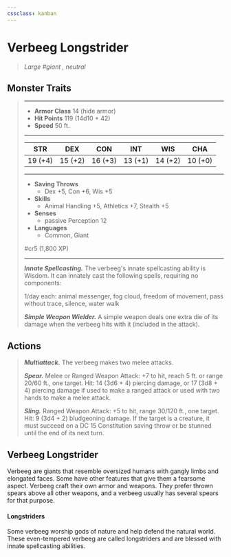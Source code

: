 ```yaml
---
cssclass: kanban
---
```


# Verbeeg Longstrider
>*Large #giant , neutral*
## Monster Traits
>___
>- **Armor Class** 14 (hide armor)
>- **Hit Points** 119 (14d10 + 42)
>- **Speed** 50 ft.
>___
>|STR|DEX|CON|INT|WIS|CHA|
>|:---:|:---:|:---:|:---:|:---:|:---:|
>|19 (+4)|15 (+2)|16 (+3)|13 (+1)|14 (+2)|10 (+0)|
>___
>- **Saving Throws**
>	 - Dex +5, Con +6, Wis +5
>- **Skills**
>	 - Animal Handling +5, Athletics +7, Stealth +5
>- **Senses**
>	 - passive Perception 12
>- **Languages**
>	 - Common, Giant
>
> #cr5 (1,800 XP)
>___
>***Innate Spellcasting.*** The verbeeg's innate spellcasting ability is Wisdom. It can innately cast the following spells, requiring no components:  
>
>1/day each: animal messenger, fog cloud, freedom of movement, pass without trace, silence, water walk  
>
>
>***Simple Weapon Wielder.*** A simple weapon deals one extra die of its damage when the verbeeg hits with it (included in the attack).  
>
## Actions
>***Multiattack.*** The verbeeg makes two melee attacks.  
>
>***Spear.*** Melee  or Ranged Weapon Attack: +7 to hit, reach 5 ft. or range 20/60 ft., one target. Hit: 14 (3d6 + 4) piercing damage, or 17 (3d8 + 4) piercing damage if used to make a ranged attack or used with two hands to make a melee attack.  
>
>***Sling.*** Ranged Weapon Attack: +5 to hit, range 30/120 ft., one target. Hit: 9 (3d4 + 2) bludgeoning damage. If the target is a creature, it must succeed on a DC 15 Constitution saving throw or be stunned until the end of its next turn.
## Verbeeg Longstrider
Verbeeg are giants that resemble oversized humans with gangly limbs and elongated faces. Some have other features that give them a fearsome aspect.
Verbeeg craft their own armor and weapons. They prefer thrown spears above all other weapons, and a verbeeg usually has several spears for that purpose.
#### Longstriders
Some verbeeg worship gods of nature and help defend the natural world. These even-tempered verbeeg are called longstriders and are blessed with innate spellcasting abilities.